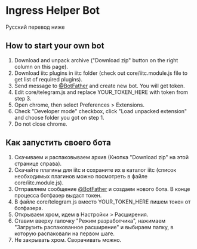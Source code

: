 # Ingress Helper Bot
Русский перевод ниже

## How to start your own bot
1. Download and unpack archive ("Download zip" button on the right column on this page).
2. Download iitc plugins in iitc folder (check out core/iitc.module.js file to get list of required plugins).
2. Send message to [@BotFather](http://telegram.me/botfather) and create new bot. You will get token.
3. Edit core/telegram.js and replace YOUR_TOKEN_HERE with token from step 3.
4. Open chrome, then select Preferences > Extensions.
5. Check "Developer mode" checkbox, click "Load unpacked extension" and choose folder you got on step 1.
6. Do not close chrome.

## Как запустить своего бота
1. Скачиваем и распаковываем архив (Кнопка "Download zip" на этой странице справа).
2. Скачайте плагины для iitc и сохраните их в каталог iitc (список необходимых плагинов можно посмотреть в файле core/iitc.module.js).
2. Отправляем сообщение [@BotFather](http://telegram.me/botfather) и создаем нового бота. В конце процесса ботфазер выдаст токен.
4. В файле core/telegram.js вместо YOUR_TOKEN_HERE пишем токен от ботфазера.
5. Открываем хром, идем в Настройки > Расширения.
6. Ставим вверху галочку "Режим разработчика", нажимаем "Загрузить распакованное расширение" и выбираем папку, в которую распаковали на первом шаге.
7. Не закрывать хром. Сворачивать можно.
